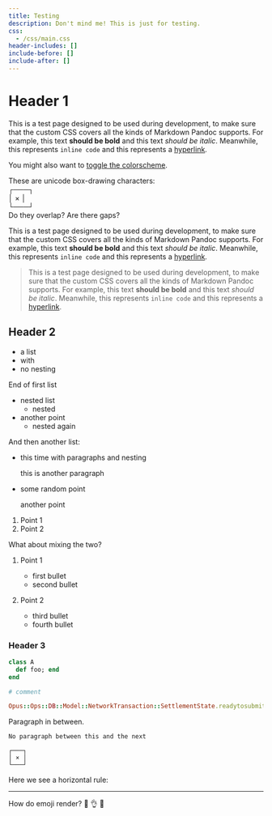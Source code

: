 ```yaml
---
title: Testing
description: Don't mind me! This is just for testing.
css:
  - /css/main.css
header-includes: []
include-before: []
include-after: []
---
```


# Header 1

This is a test page designed to be used during development, to make sure that
the custom CSS covers all the kinds of Markdown Pandoc supports. For example,
this text **should be bold** and this text *should be italic*. Meanwhile, this
represents `inline code` and this represents a [hyperlink](#).

You might also want to <a href="#" id="toggle-theme">toggle the colorscheme</a>.

These are unicode box-drawing characters:\
┌───┐\
│ × │\
└───┘\
Do they overlap? Are there gaps?

This is a test page designed to be used during development, to make sure that
the custom CSS covers all the kinds of Markdown Pandoc supports. For example,
this text **should be bold** and this text *should be italic*. Meanwhile, this
represents `inline code` and this represents a [hyperlink](#).

> This is a test page designed to be used during development, to make sure that
> the custom CSS covers all the kinds of Markdown Pandoc supports. For example,
> this text **should be bold** and this text *should be italic*. Meanwhile, this
> represents `inline code` and this represents a [hyperlink](#).

## Header 2

- a list
- with
- no nesting

End of first list

- nested list
  - nested
- another point
  - nested again

And then another list:

- this time with paragraphs and nesting

  this is another paragraph

- some random point

  another point

1.  Point 1
2.  Point 2

What about mixing the two?

1.  Point 1

    - first bullet
    - second bullet

2.  Point 2

    - third bullet
    - fourth bullet

### Header 3

```ruby
class A
  def foo; end
end

# comment

Opus::Ops::DB::Model::NetworkTransaction::SettlementState.readytosubmit(arg0, arg1, arg2, arg3)
```

Paragraph in between.

    No paragraph between this and the next


```
┌───┐
│ × │
└───┘
```


Here we see a horizontal rule:

- - -

How do emoji render? 🤔 👌 🚀
